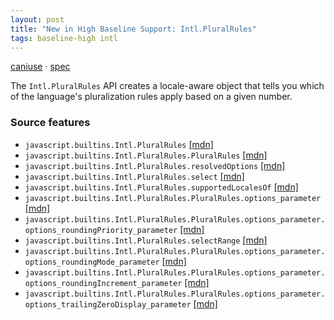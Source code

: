 ```yaml
---
layout: post
title: "New in High Baseline Support: Intl.PluralRules"
tags: baseline-high intl
---
```


[caniuse](https://caniuse.com/?search=intl-plural-rules) · [spec](https://tc39.es/ecma402/#pluralrules-objects)

The `Intl.PluralRules` API creates a locale-aware object that tells you which of the language's pluralization rules apply based on a given number.

### Source features

- ``javascript.builtins.Intl.PluralRules`` [[mdn]](https://developer.mozilla.org/en-US/search?q=javascript.builtins.Intl.PluralRules)
- ``javascript.builtins.Intl.PluralRules.PluralRules`` [[mdn]](https://developer.mozilla.org/en-US/search?q=javascript.builtins.Intl.PluralRules.PluralRules)
- ``javascript.builtins.Intl.PluralRules.resolvedOptions`` [[mdn]](https://developer.mozilla.org/en-US/search?q=javascript.builtins.Intl.PluralRules.resolvedOptions)
- ``javascript.builtins.Intl.PluralRules.select`` [[mdn]](https://developer.mozilla.org/en-US/search?q=javascript.builtins.Intl.PluralRules.select)
- ``javascript.builtins.Intl.PluralRules.supportedLocalesOf`` [[mdn]](https://developer.mozilla.org/en-US/search?q=javascript.builtins.Intl.PluralRules.supportedLocalesOf)
- ``javascript.builtins.Intl.PluralRules.PluralRules.options_parameter`` [[mdn]](https://developer.mozilla.org/en-US/search?q=javascript.builtins.Intl.PluralRules.PluralRules.options_parameter)
- ``javascript.builtins.Intl.PluralRules.PluralRules.options_parameter.options_roundingPriority_parameter`` [[mdn]](https://developer.mozilla.org/en-US/search?q=javascript.builtins.Intl.PluralRules.PluralRules.options_parameter.options_roundingPriority_parameter)
- ``javascript.builtins.Intl.PluralRules.selectRange`` [[mdn]](https://developer.mozilla.org/en-US/search?q=javascript.builtins.Intl.PluralRules.selectRange)
- ``javascript.builtins.Intl.PluralRules.PluralRules.options_parameter.options_roundingMode_parameter`` [[mdn]](https://developer.mozilla.org/en-US/search?q=javascript.builtins.Intl.PluralRules.PluralRules.options_parameter.options_roundingMode_parameter)
- ``javascript.builtins.Intl.PluralRules.PluralRules.options_parameter.options_roundingIncrement_parameter`` [[mdn]](https://developer.mozilla.org/en-US/search?q=javascript.builtins.Intl.PluralRules.PluralRules.options_parameter.options_roundingIncrement_parameter)
- ``javascript.builtins.Intl.PluralRules.PluralRules.options_parameter.options_trailingZeroDisplay_parameter`` [[mdn]](https://developer.mozilla.org/en-US/search?q=javascript.builtins.Intl.PluralRules.PluralRules.options_parameter.options_trailingZeroDisplay_parameter)
